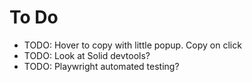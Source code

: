 # To Do

- TODO: Hover to copy with little popup. Copy on click
- TODO: Look at Solid devtools?
- TODO: Playwright automated testing?
